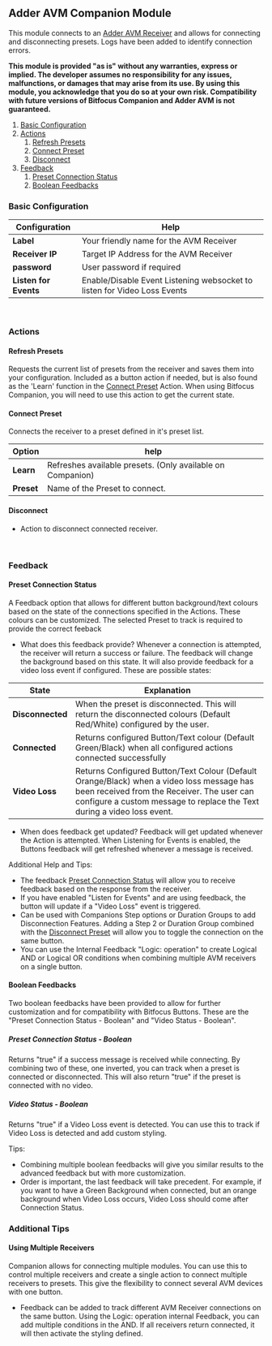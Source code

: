 ## Adder AVM Companion Module
This module connects to an [Adder AVM Receiver](https://www.adder.com/en/kvm-solutions/adderview-matrix-c1100-user-station) and allows for connecting and disconnecting presets. Logs have been added to identify connection errors.

**This module is provided "as is" without any warranties, express or implied. The developer assumes no responsibility for any issues, malfunctions, or damages that may arise from its use. By using this module, you acknowledge that you do so at your own risk. Compatibility with future versions of Bitfocus Companion and Adder AVM is not guaranteed.**

1. [Basic Configuration](#basic-configuration)
2. [Actions](#actions)
    1. [Refresh Presets](#refresh-presets)
    3. [Connect Preset](#connect-preset)
    5. [Disconnect](#disconnect)
3. [Feedback](#feedback)
    1. [Preset Connection Status](#preset-connection-status)
    2. [Boolean Feedbacks](#boolean-feedbacks)



### Basic Configuration

Configuration | Help 
--------------|----------
**Label**  | Your friendly name for the AVM Receiver
**Receiver IP** | Target IP Address for the AVM Receiver
**password** | User password if required
**Listen for Events** | Enable/Disable Event Listening websocket to listen for Video Loss Events

<br>

### Actions
#### Refresh Presets

Requests the current list of presets from the receiver and saves them into your configuration. Included as a button action if needed, but is also found as the 'Learn' function in the [Connect Preset](#connect-preset) Action. When using Bitfocus Companion, you will need to use this action to get the current state.

#### Connect Preset
Connects the receiver to a preset defined in it's preset list.

Option | help
-------|------
**Learn** | Refreshes available presets. (Only available on Companion)
**Preset** | Name of the Preset to connect.

#### Disconnect
- Action to disconnect connected receiver.

<br>

### Feedback
#### Preset Connection Status
A Feedback option that allows for different button background/text colours based on the state of the connections specified in the Actions. These colours can be customized. The selected Preset to track is required to provide the correct feeback

- What does this feedback provide?
Whenever a connection is attempted, the receiver will return a success or failure. The feedback will change the background based on this state. It will also provide feedback for a video loss event if configured. These are possible states:

State | Explanation
------ | -------
**Disconnected** | When the preset is disconnected. This will return the disconnected colours (Default Red/White) configured by the user.
**Connected** | Returns configured Button/Text colour (Default Green/Black) when all configured actions connected successfully
**Video Loss** | Returns Configured Button/Text Colour (Default Orange/Black) when a video loss message has been received from the Receiver. The user can configure a custom message to replace the Text during a video loss event.
- When does feedback get updated?
Feedback will get updated whenever the Action is attempted. When Listening for Events is enabled, the Buttons feedback will get refreshed whenever a message is received.

Additional Help and Tips:
- The feedback [Preset Connection Status](#preset-connection-status) will allow you to receive feedback based on the response from the receiver.
- If you have enabled "Listen for Events" and are using feedback, the button will update if a "Video Loss" event is triggered.
- Can be used with Companions Step options or Duration Groups to add Disconnection Features. Adding a Step 2 or Duration Group combined with the [Disconnect Preset](#disconnect-preset) will allow you to toggle the connection on the same button.
- You can use the Internal Feedback "Logic: operation" to create Logical AND or Logical OR conditions when combining multiple AVM receivers on a single button.

#### Boolean Feedbacks
Two boolean feedbacks have been provided to allow for further customization and for compatibility with Bitfocus Buttons. These are the "Preset Connection Status - Boolean" and "Video Status - Boolean".

##### Preset Connection Status - Boolean
Returns "true" if a success message is received while connecting. By combining two of these, one inverted, you can track when a preset is connected or disconnected. This will also return "true" if the preset is connected with no video.

##### Video Status - Boolean
Returns "true" if a Video Loss event is detected. You can use this to track if Video Loss is detected and add custom styling.


Tips:
- Combining multiple boolean feedbacks will give you similar results to the advanced feedback but with more customization.
- Order is important, the last feedback will take precedent. For example, if you want to have a Green Background when connected, but an orange background when Video Loss occurs, Video Loss should come after Connection Status.


### Additional Tips
#### Using Multiple Receivers
Companion allows for connecting multiple modules. You can use this to control multiple receivers and create a single action to connect multiple receivers to presets. This give the flexibility to connect several AVM devices with one button.

- Feedback can be added to track different AVM Receiver connections on the same button. Using the Logic: operation internal Feedback, you can add multiple conditions in the AND. If all receivers return connected, it will then activate the styling defined.
